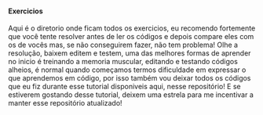 <h4>Exercicios</h4>

Aqui é o diretorio onde ficam todos os exercicios, eu recomendo fortemente que você tente resolver antes de ler os códigos e depois compare eles com os de vocês mas, se não conseguirem fazer, não tem problema! Olhe a resolução, baixem editem e testem, uma das melhores formas de aprender no inicio é treinando a memoria muscular, editando e testando códigos alheios, é normal quando começamos termos dificuldade em expressar o que aprendemos em código, por isso também vou deixar todos os códigos que eu fiz durante esse tutorial disponiveis aqui, nesse repositório! E se estiverem gostando desse tutorial, deixem uma estrela para me incentivar a manter esse repositório atualizado!
